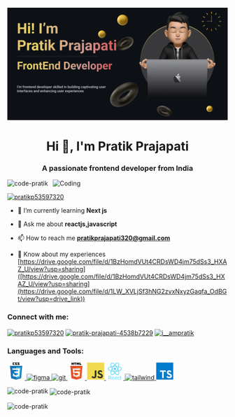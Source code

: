 ![MasterHead](https://github.com/code-pratik/code-pratik/blob/main/Make%20your%20README%20(1).png)
<h1 align="center">Hi 👋, I'm Pratik Prajapati</h1>
<h3 align="center">A passionate frontend developer from India</h3>

<img align="right" alt="Coding" width="400" src="https://media.giphy.com/media/RbDKaczqWovIugyJmW/giphy.gif"/>
<p align="left"> <img src="https://komarev.com/ghpvc/?username=code-pratik&label=Profile%20views&color=0e75b6&style=flat" alt="code-pratik" /> </p>

<p align="left"> <a href="https://twitter.com/pratikp53597320" target="blank"><img src="https://img.shields.io/twitter/follow/pratikp53597320?logo=twitter&style=for-the-badge" alt="pratikp53597320" /></a> </p>

- 🌱 I’m currently learning **Next js**

- 💬 Ask me about **reactjs,javascript**

- 📫 How to reach me **pratikprajapati320@gmail.com**

- 📄 Know about my experiences [https://drive.google.com/file/d/1BzHomdVUt4CRDsWD4jm75dSs3_HXAZ_U/view?usp=sharing]([https://drive.google.com/file/d/1BzHomdVUt4CRDsWD4jm75dSs3_HXAZ_U/view?usp=sharing](https://drive.google.com/file/d/1LW_XVLjSf3hNG2zvxNxyzGaqfa_OdBGt/view?usp=drive_link))

<h3 align="left">Connect with me:</h3>
<p align="left">
<a href="https://twitter.com/pratikp53597320" target="blank"><img align="center" src="https://raw.githubusercontent.com/rahuldkjain/github-profile-readme-generator/master/src/images/icons/Social/twitter.svg" alt="pratikp53597320" height="30" width="40" /></a>
<a href="https://linkedin.com/in/pratik-prajapati-4538b7229" target="blank"><img align="center" src="https://raw.githubusercontent.com/rahuldkjain/github-profile-readme-generator/master/src/images/icons/Social/linked-in-alt.svg" alt="pratik-prajapati-4538b7229" height="30" width="40" /></a>
<a href="https://instagram.com/i__ampratik" target="blank"><img align="center" src="https://raw.githubusercontent.com/rahuldkjain/github-profile-readme-generator/master/src/images/icons/Social/instagram.svg" alt="i__ampratik" height="30" width="40" /></a>
</p>

<h3 align="left">Languages and Tools:</h3>
<p align="left"> <a href="https://www.w3schools.com/css/" target="_blank" rel="noreferrer"> <img src="https://raw.githubusercontent.com/devicons/devicon/master/icons/css3/css3-original-wordmark.svg" alt="css3" width="40" height="40"/> </a> <a href="https://www.figma.com/" target="_blank" rel="noreferrer"> <img src="https://www.vectorlogo.zone/logos/figma/figma-icon.svg" alt="figma" width="40" height="40"/> </a> <a href="https://git-scm.com/" target="_blank" rel="noreferrer"> <img src="https://www.vectorlogo.zone/logos/git-scm/git-scm-icon.svg" alt="git" width="40" height="40"/> </a> <a href="https://www.w3.org/html/" target="_blank" rel="noreferrer"> <img src="https://raw.githubusercontent.com/devicons/devicon/master/icons/html5/html5-original-wordmark.svg" alt="html5" width="40" height="40"/> </a> <a href="https://developer.mozilla.org/en-US/docs/Web/JavaScript" target="_blank" rel="noreferrer"> <img src="https://raw.githubusercontent.com/devicons/devicon/master/icons/javascript/javascript-original.svg" alt="javascript" width="40" height="40"/> </a> <a href="https://reactjs.org/" target="_blank" rel="noreferrer"> <img src="https://raw.githubusercontent.com/devicons/devicon/master/icons/react/react-original-wordmark.svg" alt="react" width="40" height="40"/> </a> <a href="https://tailwindcss.com/" target="_blank" rel="noreferrer"> <img src="https://www.vectorlogo.zone/logos/tailwindcss/tailwindcss-icon.svg" alt="tailwind" width="40" height="40"/> </a> <a href="https://www.typescriptlang.org/" target="_blank" rel="noreferrer"> <img src="https://raw.githubusercontent.com/devicons/devicon/master/icons/typescript/typescript-original.svg" alt="typescript" width="40" height="40"/> </a> </p>

<p><img align="left" src="https://github-readme-stats.vercel.app/api/top-langs?username=code-pratik&show_icons=true&locale=en&layout=compact" alt="code-pratik" /></p>

<p>&nbsp;<img align="center" src="https://github-readme-stats.vercel.app/api?username=code-pratik&show_icons=true&locale=en" alt="code-pratik" /></p>

<p><img align="center" src="https://github-readme-streak-stats.herokuapp.com/?user=code-pratik&" alt="code-pratik" /></p>
